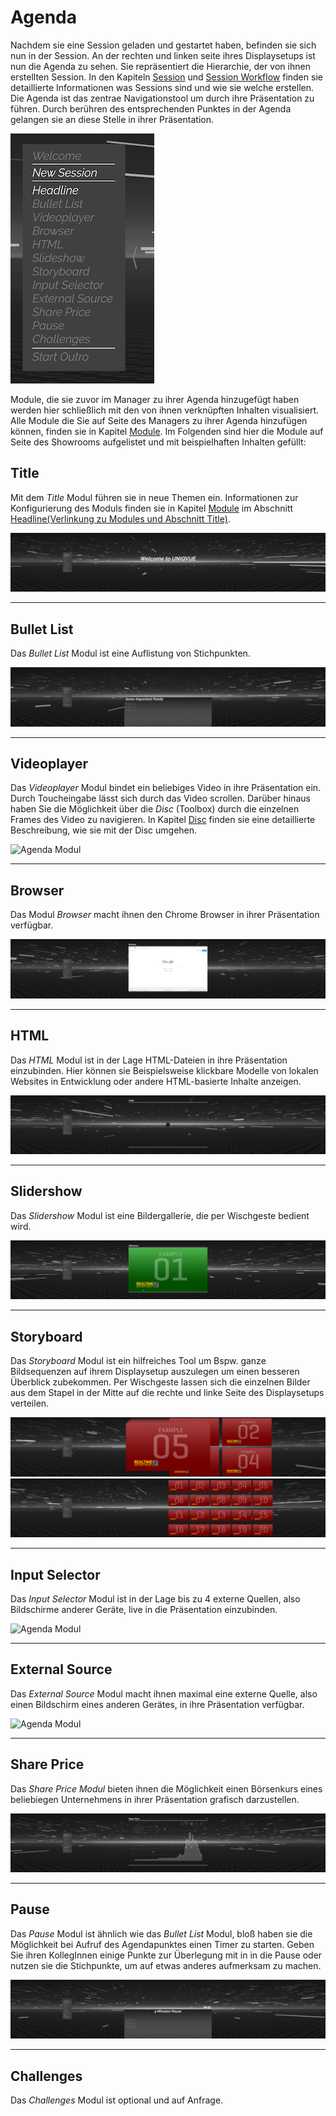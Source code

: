# Agenda

Nachdem sie eine Session geladen und gestartet haben, befinden sie sich nun in der Session. An der rechten und linken seite ihres Displaysetups ist nun die Agenda zu sehen. Sie repräsentiert die Hierarchie, der von ihnen erstellten Session. In den Kapiteln [Session](sessions.md) und [Session Workflow](sessionworklfow.md) finden sie detaillierte Informationen was Sessions sind und wie sie welche erstellen. Die Agenda ist das zentrae Navigationstool um durch ihre Präsentation zu führen. Durch berühren des entsprechenden Punktes in der Agenda gelangen sie an diese Stelle in ihrer Präsentation.




![AgendaRoadmap](img/Screenshots_Showroom/Agenda_Roadmap.png)

Module, die sie zuvor im Manager zu ihrer Agenda hinzugefügt haben werden hier schließlich mit den von ihnen verknüpften Inhalten visualisiert. Alle Module die Sie auf Seite des Managers zu ihrer Agenda hinzufügen können, finden sie in Kapitel [Module](module.md). Im Folgenden sind hier die Module auf Seite des Showrooms aufgelistet und mit beispielhaften Inhalten gefüllt:

## Title

Mit dem *Title* Modul führen sie in neue Themen ein.
Informationen zur Konfigurierung des Moduls finden sie in Kapitel [Module](module.md) im Abschnitt [Headline(Verlinkung zu Modules und Abschnitt Title)](#title-modul).


![Agenda Modul](img/Screenshots_Showroom/Agenda_Headline.png)
***
## Bullet List

Das *Bullet List* Modul ist eine Auflistung von Stichpunkten.

![Agenda Modul](img/Screenshots_Showroom/Agenda_Bulletlist.png)
***

## Videoplayer
Das *Videoplayer* Modul bindet ein beliebiges Video in ihre Präsentation ein. Durch Toucheingabe lässt sich durch das Video scrollen. Darüber hinaus haben Sie die Möglichkeit über die *Disc* (Toolbox) durch die einzelnen Frames des Video zu navigieren. In Kapitel [Disc](disc_showroom.md) finden sie eine detaillierte Beschreibung, wie sie mit der Disc umgehen.  

![Agenda Modul](img/Screenshots_Showroom/Agenda_Videoplayer.png)

***
## Browser

Das Modul *Browser* macht ihnen den Chrome Browser in ihrer Präsentation verfügbar. 

![Agenda Modul](img/Screenshots_Showroom/Agenda_Browser.png)
***
## HTML

Das *HTML* Modul ist in der Lage HTML-Dateien in ihre Präsentation einzubinden. Hier können sie Beispielsweise klickbare Modelle von lokalen Websites in Entwicklung oder andere HTML-basierte Inhalte anzeigen.

![Agenda Modul](img/Screenshots_Showroom/Agenda_HTML.png)
***
## Slidershow

Das *Slidershow* Modul ist eine Bildergallerie, die per Wischgeste bedient wird. 

![Agenda Modul](img/Screenshots_Showroom/Agenda_Slideshow.png)
***
## Storyboard

Das *Storyboard* Modul ist ein hilfreiches Tool um Bspw. ganze Bildsequenzen auf ihrem Displaysetup auszulegen um einen besseren Überblick zubekommen. Per Wischgeste lassen sich die einzelnen Bilder aus dem Stapel in der Mitte auf die rechte und linke Seite des Displaysetups verteilen.

![Agenda Modul](img/Screenshots_Showroom/Agenda_Storyboard-1.png)
![Agenda Modul](img/Screenshots_Showroom/Agenda_Storyboard-2.png)
***
## Input Selector

Das *Input Selector* Modul ist in der Lage bis zu 4 externe Quellen, also Bildschirme anderer Geräte, live in die Präsentation einzubinden.

![Agenda Modul](img/Screenshots_Showroom/Agenda_InputSelector.png)
***
## External Source

Das *External Source* Modul macht ihnen maximal eine externe Quelle, also einen Bildschirm eines anderen Gerätes, in ihre Präsentation verfügbar.

![Agenda Modul](img/Screenshots_Showroom/Agenda_ExternalSource.png)
***
## Share Price

Das *Share Price Modul* bieten ihnen die Möglichkeit einen Börsenkurs eines beliebiegen Unternehmens in ihrer Präsentation grafisch darzustellen.

![Agenda Modul](img/Screenshots_Showroom/Agenda_SharePrice.png)
***
## Pause

Das *Pause* Modul ist ähnlich wie das *Bullet List* Modul, bloß haben sie die Möglichkeit bei Aufruf des Agendapunktes einen Timer zu starten. Geben Sie ihren KollegInnen einige Punkte zur Überlegung mit in in die Pause oder nutzen sie die Stichpunkte, um auf etwas anderes aufmerksam zu machen.

![Agenda Modul](img/Screenshots_Showroom/Agenda_Pause.png)
***
## Challenges

Das *Challenges* Modul ist optional und auf Anfrage.
